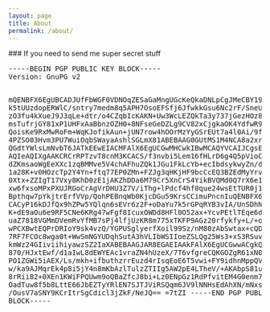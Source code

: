 ```yaml
---
layout: page
title: About
permalink: /about/
---
```


<div class="row">
### If you need to send me super secret stuff
<pre class="span4 offset3">
-----BEGIN PGP PUBLIC KEY BLOCK-----
Version: GnuPG v2

mQENBFX6EgUBCADJUfFbWGF0VDNOqZESaGaMngUGcKeQkaDNLpCgJMeCBY19/DsO
k5tUUzdopERWlC/sntry7medm8q5APH7OsoEFSfj6JfwkkGsu6Nc2rF/SneUUNCG
zO3fu4kXueJ9J3qLe+dtr/o4CZqbIcKAKN+Uw3WcLEZQkTa3y737jGezHOz85a35
msTufrjGY81xP1UHFxAaBbnzOZH0+8NFseGeDZLg9CV82xCjgkaOK4YdfwR9xqyF
QoisKe9RxMwRoFm+WqKJofikAun+jUN7row4hOOrMzYyGSrEUt7a4l0Ai/9f/S4Z
4PZSO03Hvm3PU7WuiOqbSWayaAshlSGLmX81ABEBAAG0GUtMS1M4NCA8a2xrczg0
QGdtYWlsLmNvbT6JATkEEwEIACMFAlX6EgUCGwMHCwkIBwMCAQYVCAIJCgsEFgID
AQIeAQIXgAAKCRCrRPTzvT8cnM3KCACS/f3nvbi5Lem16fHLrD6g4Q5pVioCWpKa
dZKmsaoWgEeXXc1zqBMMve5V4chAFhuZQk1JGu1FkLcYb+ecIbdsykwyZn/d1AdG
1a28K+v0HOzcTp2Y4Yn+ftq77EP0ZMn+FZJg3qHKjHF9bcCcEQ3BZEdMyYrvrPdi
0Xtx+ZZIgT17Vxy8KhD0zE1jAKZhDDa6M79Cr5XnCrS4YikBVQMd0Q7rX6e1WnBV
xw6fxsoMPxPXUJRGoCrAgVrDHU3Z7V/iThg+lPdcf4hf0que24wsEtTUR0j1h3sj
Bpthqw7pYkjtrErfVVp/QohPEBnqWb0KjcDGu59KrsCCimuPncnIuQENBFX6EgUB
CACyP16kDJfQx9hZPw5YQlqn6sEVr6z2F+oDaYu7k5rGPqRYB3vIA/UnSDhN7P3F
K+dE9aOu6e9RF5CNe6KRg47wFgf8IcuxOWDd8HFl0O52ax+YcvPEtlTEqe6d8/rD
uaZ7818VGMmDVemRvYfMB7sPj4lfjUzKR8m775xTKFP9AGz20rfykfy+L/+ox34k
wPCXBwtEQPrDRIoY9sk4vzQ/YGPUSglyerfXoil99Sz/nM80zAbSwtax+cQDkiHj
7RF7FCOc8wga0t+WwSmNGYUDqhSutA3hVLIbWSIIoeZSLQg25Ws3+xS3RSuvqfxV
kmWz24GIiviihiyawzSZ2IaXABEBAAGJAR8EGAEIAAkFAlX6EgUCGwwACgkQq0T0
870/HJxtEwf/d1aIwL8dEWYEAc1vraZN4hUzeX/7T6vfgreCQKGOZgR61xN0Ub8Q
PO1ZGWi5iAEX/Ls/mkh+ifbuthzrrEuzd4rIsqEoE6T5vwi+FY9idhnMppQVO2R4
w/ka9AJMqrEk4p8i5jY4n8mKbAzlTulzZTIIg5AW2pE4LTheV/+AKAbpS81uzab5
8rRii82+0XEn1KWiFPQUwm9oQBaZfcJ8bi+Lz0ENpGz1RdPfvitEM4G0enm7++Rk
OadTuw8f5b8LttE66JbEZTyYRlEN7SJTJViRSQqm6JV9lNNHsEdAhXN/mNxsV9YW
/OusV7aSNY9KCrItrSgCdicl3jZkF/NeJQ==
=7tZI
-----END PGP PUBLIC KEY BLOCK-----
</pre>
</div>